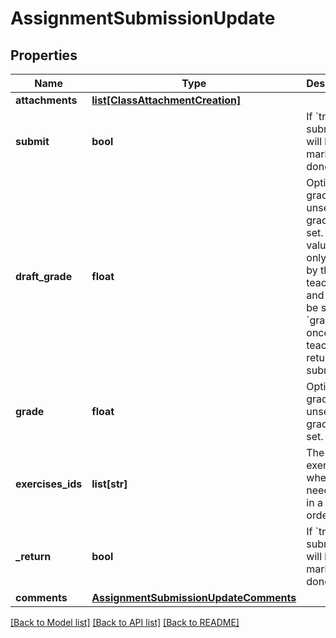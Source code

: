 # AssignmentSubmissionUpdate

## Properties
Name | Type | Description | Notes
------------ | ------------- | ------------- | -------------
**attachments** | [**list[ClassAttachmentCreation]**](ClassAttachmentCreation.md) |  | [optional] 
**submit** | **bool** | If &#x60;true&#x60;, the submission will be marked as done | [optional] 
**draft_grade** | **float** | Optional grade. If unset, no grade was set. This value is only visible by the teacher, and we will be set to &#x60;grade&#x60; once the teacher returns the submission | [optional] 
**grade** | **float** | Optional grade. If unset, no grade was set. | [optional] 
**exercises_ids** | **list[str]** | The ids of exercises when they need to be in a specific order | [optional] 
**_return** | **bool** | If &#x60;true&#x60;, the submission will be marked as done | [optional] 
**comments** | [**AssignmentSubmissionUpdateComments**](AssignmentSubmissionUpdateComments.md) |  | [optional] 

[[Back to Model list]](../README.md#documentation-for-models) [[Back to API list]](../README.md#documentation-for-api-endpoints) [[Back to README]](../README.md)


